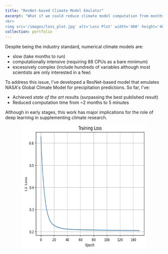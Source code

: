 ```yaml
---
title: "ResNet-based Climate Model Emulator"
excerpt: "What if we could reduce climate model computation from months to minutes?
<br>
<img src='/images/loss_plot.jpg' alt='Loss Plot' width='400' height='400' style='display: block; margin: 0 auto;'>"
collection: portfolio
---
```


Despite being the industry standard, numerical climate models are:
- slow (take months to run)
- computationally intensive (requiring 88 CPUs as a bare minimum)
- excessively complex (include hundreds of variables although most scientists are only interested in a few)

To address this issue, I've developed a ResNet-based model that emulates NASA's Global Climate Model for precipitation predictions. So far, I've:
- Achieved *state of the art* results (surpassing the best published result)
- Reduced computation time from ~2 months to 5 minutes

Although in early stages, this work has major implications for the role of deep learning in supplementing climate research.

<img src='/images/loss_plot.jpg' alt='Loss Plot' width='400' height='400' style='display: block; margin: 0 auto;'>
